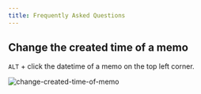 ```yaml
---
title: Frequently Asked Questions
---
```


## Change the created time of a memo

`ALT` + click the datetime of a memo on the top left corner.

![change-created-time-of-memo](/content/docs/faq/change-created-time-of-memo.png)
